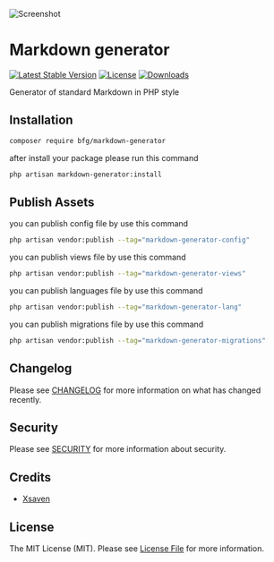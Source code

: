 ![Screenshot](https://raw.githubusercontent.com/bfg/markdown-generator/master/art/screenshot.jpg)

# Markdown generator

[![Latest Stable Version](https://poser.pugx.org/bfg/markdown-generator/version.svg)](https://packagist.org/packages/bfg/markdown-generator)
[![License](https://poser.pugx.org/bfg/markdown-generator/license.svg)](https://packagist.org/packages/bfg/markdown-generator)
[![Downloads](https://poser.pugx.org/bfg/markdown-generator/d/total.svg)](https://packagist.org/packages/bfg/markdown-generator)

Generator of standard Markdown in PHP style

## Installation

```bash
composer require bfg/markdown-generator
```
after install your package please run this command

```bash
php artisan markdown-generator:install
```



## Publish Assets

you can publish config file by use this command

```bash
php artisan vendor:publish --tag="markdown-generator-config"
```

you can publish views file by use this command

```bash
php artisan vendor:publish --tag="markdown-generator-views"
```

you can publish languages file by use this command

```bash
php artisan vendor:publish --tag="markdown-generator-lang"
```

you can publish migrations file by use this command

```bash
php artisan vendor:publish --tag="markdown-generator-migrations"
```

## Changelog

Please see [CHANGELOG](CHANGELOG.md) for more information on what has changed recently.

## Security

Please see [SECURITY](SECURITY.md) for more information about security.

## Credits

- [Xsaven](mailto:xsaven@gmail.com)

## License

The MIT License (MIT). Please see [License File](LICENSE.md) for more information.

